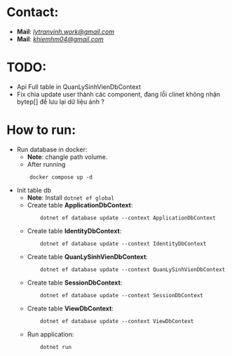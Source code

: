 # Contact:
- **Mail**: *lytranvinh.work@gmail.com*
- **Mail**: *khiemhm04@gmail.com*

# TODO:
- Api Full table in QuanLySinhVienDbContext
- Fix chia update user thành các component, đang lỗi clinet không nhận bytep[] để lưu lại dữ liệu ảnh ?

# How to run:
- Run database in docker:
    + **Note**: changle path volume.
    + After running
    ```
        docker compose up -d
    ```
- Init table db
    + **Note**: Install `dotnet ef global`
    + Create table **ApplicationDbContext**:
        ```
            dotnet ef database update --context ApplicationDbContext
        ```
    +  Create table **IdentityDbContext**:
        ```
            dotnet ef database update --context IdentityDbContext
        ```
    + Create table **QuanLySinhVienDbContext**:
        ```
            dotnet ef database update --context QuanLySinhVienDbContext
        ```
    + Create table **SessionDbContext**:
        ```
            dotnet ef database update --context SessionDbContext
        ```
    + Create table **ViewDbContext**:
        ```
            dotnet ef database update --context ViewDbContext
        ```
    + Run application:
        ```
            dotnet run
        ```